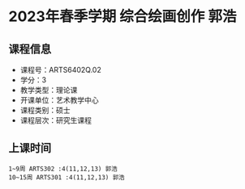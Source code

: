 # 2023年春季学期 综合绘画创作 郭浩






## 课程信息

- 课程号：ARTS6402Q.02
- 学分：3
- 教学类型：理论课
- 开课单位：艺术教学中心
- 课程类别：硕士
- 课程层次：研究生课程

## 上课时间

```
1~9周 ARTS302 :4(11,12,13) 郭浩
10~15周 ARTS301 :4(11,12,13) 郭浩
```

